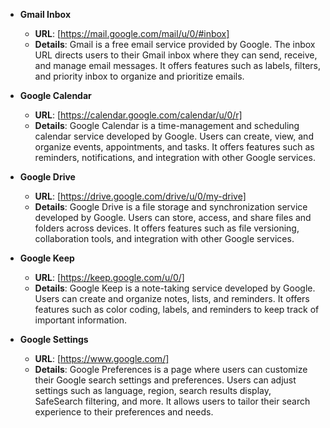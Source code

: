 - **Gmail Inbox**
  - **URL**: [https://mail.google.com/mail/u/0/#inbox]
  - **Details**: Gmail is a free email service provided by Google. The inbox URL directs users to their Gmail inbox where they can send, receive, and manage email messages. It offers features such as labels, filters, and priority inbox to organize and prioritize emails.

- **Google Calendar**
  - **URL**: [https://calendar.google.com/calendar/u/0/r]
  - **Details**: Google Calendar is a time-management and scheduling calendar service developed by Google. Users can create, view, and organize events, appointments, and tasks. It offers features such as reminders, notifications, and integration with other Google services.

- **Google Drive**
  - **URL**: [https://drive.google.com/drive/u/0/my-drive]
  - **Details**: Google Drive is a file storage and synchronization service developed by Google. Users can store, access, and share files and folders across devices. It offers features such as file versioning, collaboration tools, and integration with other Google services.

- **Google Keep**
  - **URL**: [https://keep.google.com/u/0/]
  - **Details**: Google Keep is a note-taking service developed by Google. Users can create and organize notes, lists, and reminders. It offers features such as color coding, labels, and reminders to keep track of important information.

- **Google Settings**
  - **URL**: [https://www.google.com/]
  - **Details**: Google Preferences is a page where users can customize their Google search settings and preferences. Users can adjust settings such as language, region, search results display, SafeSearch filtering, and more. It allows users to tailor their search experience to their preferences and needs.
